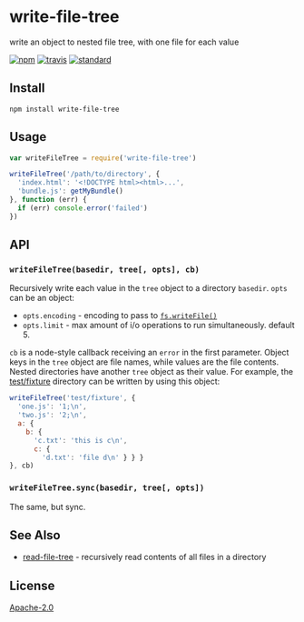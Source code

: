 # write-file-tree

write an object to nested file tree, with one file for each value

[![npm][npm-image]][npm-url]
[![travis][travis-image]][travis-url]
[![standard][standard-image]][standard-url]

[npm-image]: https://img.shields.io/npm/v/write-file-tree.svg?style=flat-square
[npm-url]: https://www.npmjs.com/package/write-file-tree
[travis-image]: https://img.shields.io/travis/goto-bus-stop/write-file-tree.svg?style=flat-square
[travis-url]: https://travis-ci.org/goto-bus-stop/write-file-tree
[standard-image]: https://img.shields.io/badge/code%20style-standard-brightgreen.svg?style=flat-square
[standard-url]: http://npm.im/standard

## Install

```
npm install write-file-tree
```

## Usage

```js
var writeFileTree = require('write-file-tree')

writeFileTree('/path/to/directory', {
  'index.html': '<!DOCTYPE html><html>...',
  'bundle.js': getMyBundle()
}, function (err) {
  if (err) console.error('failed')
})
```

## API

### `writeFileTree(basedir, tree[, opts], cb)`

Recursively write each value in the `tree` object to a directory `basedir`.
`opts` can be an object:

 - `opts.encoding` - encoding to pass to [`fs.writeFile()`](https://nodejs.org/api/fs.html#fs_fs_writefile_file_data_options_callback)
 - `opts.limit` - max amount of i/o operations to run simultaneously. default 5.

`cb` is a node-style callback receiving an `error` in the first parameter.
Object keys in the `tree` object are file names, while values are the file contents. Nested directories have another `tree` object as their value.
For example, the [test/fixture](./test/fixture) directory can be written by using this object:

```js
writeFileTree('test/fixture', {
  'one.js': '1;\n',
  'two.js': '2;\n',
  a: {
    b: {
      'c.txt': 'this is c\n',
      c: {
        'd.txt': 'file d\n' } } }
}, cb)
```

### `writeFileTree.sync(basedir, tree[, opts])`

The same, but sync.

## See Also

 * [read-file-tree](https://github.com/goto-bus-stop/read-file-tree) - recursively read contents of all files in a directory

## License

[Apache-2.0](LICENSE.md)
